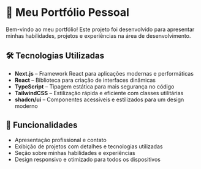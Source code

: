 # 🚀 Meu Portfólio Pessoal  

Bem-vindo ao meu portfólio! Este projeto foi desenvolvido para apresentar minhas habilidades, projetos e experiências na área de desenvolvimento.  

## 🛠️ Tecnologias Utilizadas  

- **Next.js** – Framework React para aplicações modernas e performáticas  
- **React** – Biblioteca para criação de interfaces dinâmicas  
- **TypeScript** – Tipagem estática para mais segurança no código  
- **TailwindCSS** – Estilização rápida e eficiente com classes utilitárias  
- **shadcn/ui** – Componentes acessíveis e estilizados para um design moderno  

## 📌 Funcionalidades  

- Apresentação profissional e contato  
- Exibição de projetos com detalhes e tecnologias utilizadas  
- Seção sobre minhas habilidades e experiências  
- Design responsivo e otimizado para todos os dispositivos  
